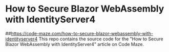 # How to Secure Blazor WebAssembly with IdentityServer4
##https://code-maze.com/how-to-secure-blazor-webassembly-with-identityserver4
This repo contains the source code for the "How to Secure Blazor WebAssembly with IdentityServer4" article on Code Maze.

